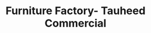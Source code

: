 ---
title: "Furniture Factory- Tauheed Commercial"
url: /karachi/furniture-factory-tauheed-commercial/
shop: furniture
---